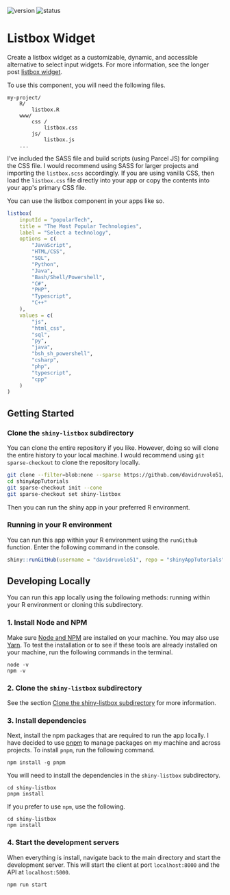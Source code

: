 <!-- badges: start -->
![version](https://img.shields.io/badge/dynamic/json?color=2d7ddd&label=version&query=version&url=https%3A%2F%2Fraw.githubusercontent.com%2Fdavidruvolo51%2FshinyAppTutorials%2Fmain%2Fshiny-listbox%2Fpackage.json)
![status](https://img.shields.io/badge/dynamic/json?color=success&label=status&query=status&url=https%3A%2F%2Fraw.githubusercontent.com%2Fdavidruvolo51%2FshinyAppTutorials%2Fmain%2Fshiny-listbox%2Fpackage.json)
<!-- badges: end -->

# Listbox Widget

Create a listbox widget as a customizable, dynamic, and accessible alternative to select input widgets. For more information, see the longer post [listbox widget](https://davidruvolo51.github.io/shinytutorials/tutorials/listbox-widget/).

To use this component, you will need the following files.

```text
my-project/
    R/
        listbox.R
    www/
        css /
            listbox.css
        js/
            listbox.js
    ...
```

I've included the SASS file and build scripts (using Parcel JS) for compiling the CSS file. I would recommend using SASS for larger projects and importing the `listbox.scss` accordingly. If you are using vanilla CSS, then load the `listbox.css` file directly into your app or copy the contents into your app's primary CSS file.

You can use the listbox component in your apps like so.

```r
listbox(
    inputId = "popularTech",
    title = "The Most Popular Technologies",
    label = "Select a technology",
    options = c(
        "JavaScript",
        "HTML/CSS",
        "SQL",
        "Python",
        "Java",
        "Bash/Shell/Powershell",
        "C#",
        "PHP",
        "Typescript",
        "C++"
    ),
    values = c(
        "js",
        "html_css",
        "sql",
        "py",
        "java",
        "bsh_sh_powershell",
        "csharp",
        "php",
        "typescript",
        "cpp"
    )
)
```

## Getting Started

### Clone the `shiny-listbox` subdirectory

You can clone the entire repository if you like. However, doing so will clone the entire history to your local machine. I would recommend using `git sparse-checkout` to clone the repository locally.

```bash
git clone --filter=blob:none --sparse https://github.com/davidruvolo51/shinyAppTutorials
cd shinyAppTutorials
git sparse-checkout init --cone
git sparse-checkout set shiny-listbox
```

Then you can run the shiny app in your preferred R environment.

### Running in your R environment

You can run this app within your R environment using the `runGithub` function. Enter the following command in the console.

```r
shiny::runGitHub(username = "davidruvolo51", repo = "shinyAppTutorials", subdir = "shiny-listbox")
```

## Developing Locally

You can run this app locally using the following methods: running within your R environment or cloning this subdirectory.

### 1. Install Node and NPM

Make sure [Node and NPM](https://nodejs.org/en/) are installed on your machine. You may also use [Yarn](https://yarnpkg.com/en/). To test the installation or to see if these tools are already installed on your machine, run the following commands in the terminal.

```shell
node -v
npm -v
```

### 2. Clone the `shiny-listbox` subdirectory

See the section [Clone the shiny-listbox subdirectory](clone-the-shiny-listbox-subdirectory) for more information.

### 3. Install dependencies

Next, install the npm packages that are required to run the app locally. I have decided to use [pnpm](https://github.com/pnpm/pnpm) to manage packages on my machine and across projects. To install `pnpm`, run the following command.

```shell
npm install -g pnpm
```

You will need to install the dependencies in the `shiny-listbox` subdirectory.

```shell
cd shiny-listbox
pnpm install
```

If you prefer to use `npm`, use the following.

```shell
cd shiny-listbox
npm install
```

### 4. Start the development servers

When everything is install, navigate back to the main directory and start the development server. This will start the client at port `localhost:8000` and the API at `localhost:5000`.

```shell
npm run start
```
